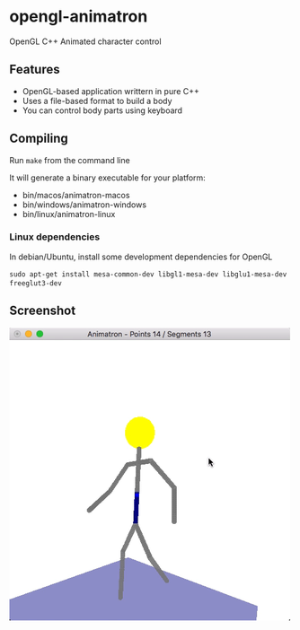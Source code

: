# opengl-animatron
OpenGL C++ Animated character control

## Features
* OpenGL-based application writtern in pure C++
* Uses a file-based format to build a body
* You can control body parts using keyboard

## Compiling

Run `make` from the command line

It will generate a binary executable for your platform:
* bin/macos/animatron-macos
* bin/windows/animatron-windows
* bin/linux/animatron-linux

### Linux dependencies

In debian/Ubuntu, install some development dependencies for OpenGL

```
sudo apt-get install mesa-common-dev libgl1-mesa-dev libglu1-mesa-dev freeglut3-dev
```

## Screenshot

![Animatron running](screenshots/animatron.gif)


